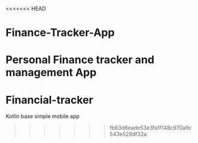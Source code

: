 <<<<<<< HEAD
# Finance-Tracker-App
Personal Finance tracker and management App
=======
# Financial-tracker
Kotlin base simple mobile app
>>>>>>> fb63d6eade53e3fa1f148c970a9c543e529df32a
